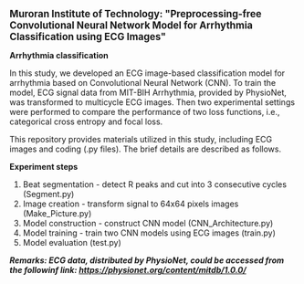<span style = "font-size:larger;">__Muroran Institute of Technology: "Preprocessing-free Convolutional Neural Network Model for Arrhythmia Classification using ECG Images"__</span>

**Arrhythmia classification**

In this study, we developed an ECG image-based classification model for arrhythmia based on Convolutional Neural Network (CNN). To train the model, ECG signal data from MIT-BIH Arrhythmia, provided by PhysioNet, was transformed to multicycle ECG images. Then two experimental settings were performed to compare the performance of two loss functions, i.e., categorical cross entropy and focal loss.

This repository provides materials utilized in this study, including ECG images and coding (.py files). The brief details are described as follows.

**Experiment steps**
1. Beat segmentation - detect R peaks and cut into 3 consecutive cycles (Segment.py)
2. Image creation - transform signal to 64x64 pixels images (Make_Picture.py)
3. Model construction - construct CNN model (CNN_Architecture.py)
4. Model training - train two CNN models using ECG images (train.py)
5. Model evaluation (test.py)

***Remarks: ECG data, distributed by PhysioNet, could be accessed from the followinf link: https://physionet.org/content/mitdb/1.0.0/***
